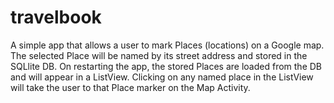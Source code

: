 # travelbook
A simple app that allows a user to mark Places (locations) on a Google map. The selected Place will be named by its street address and stored in the SQLlite DB. On restarting the app, the stored Places are loaded from the DB and will appear in a ListView. Clicking on any named place in the ListView will take the user to that Place marker on the Map Activity.
